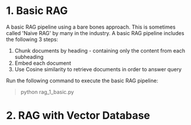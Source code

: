 
# 1. Basic RAG
A basic RAG pipeline using a bare bones approach. This is sometimes called 'Naive RAG' by many in the industry. A basic RAG pipeline includes the following 3 steps:

1. Chunk documents by heading - containing only the content from each subheading
2. Embed each document
3. Use Cosine similarity to retrieve documents in order to answer query

Run the following command to execute the basic RAG pipeline:
> python rag_1_basic.py

# 2. RAG with Vector Database